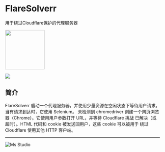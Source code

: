 # FlareSolverr

用于绕过Cloudflare保护的代理服务器

<img height="128px" src="https://file.lifebus.top/apps/flaresolverr/logo.png" width="128px"/>

![](https://img.shields.io/badge/%E6%96%B0%E7%96%86%E8%90%8C%E6%A3%AE%E8%BD%AF%E4%BB%B6%E5%BC%80%E5%8F%91%E5%B7%A5%E4%BD%9C%E5%AE%A4-%E6%8F%90%E4%BE%9B%E6%8A%80%E6%9C%AF%E6%94%AF%E6%8C%81-blue)

## 简介

FlareSolverr 启动一个代理服务器，并使用少量资源在空闲状态下等待用户请求。当有请求到达时，它使用 Selenium。 未检测到
chromedriver 创建一个网页浏览器（Chrome）。它使用用户参数打开 URL，并等待 Cloudflare 挑战 已解决（或超时）。HTML 代码和 cookie
被发送回用户，这些 cookie 可以被用于 绕过 Cloudflare 使用其他 HTTP 客户端。

---

![Ms Studio](https://file.lifebus.top/imgs/ms_blank_001.png)
